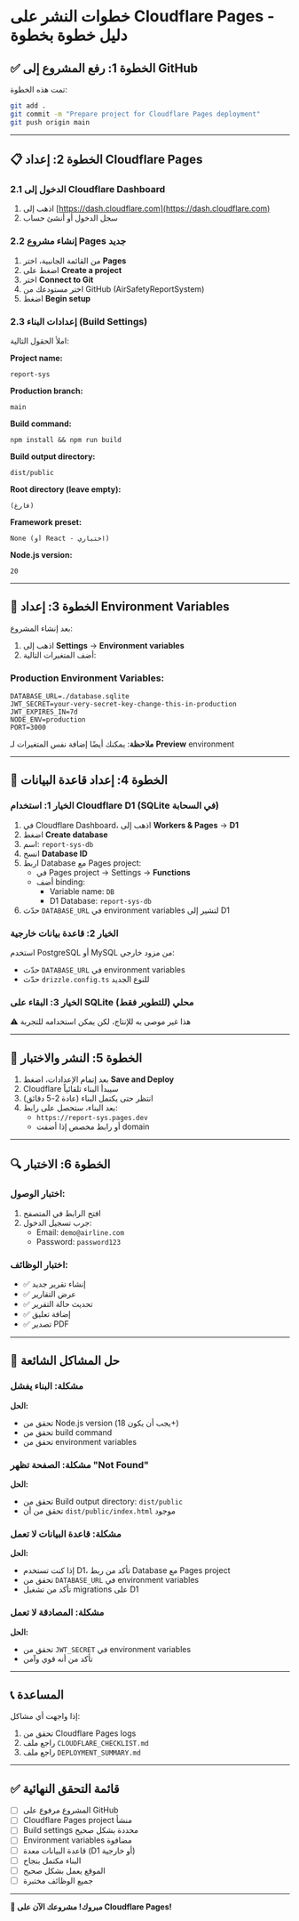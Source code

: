 # خطوات النشر على Cloudflare Pages - دليل خطوة بخطوة

## ✅ الخطوة 1: رفع المشروع إلى GitHub

تمت هذه الخطوة:
```bash
git add .
git commit -m "Prepare project for Cloudflare Pages deployment"
git push origin main
```

---

## 📋 الخطوة 2: إعداد Cloudflare Pages

### 2.1 الدخول إلى Cloudflare Dashboard
1. اذهب إلى [https://dash.cloudflare.com](https://dash.cloudflare.com)
2. سجل الدخول أو أنشئ حساب

### 2.2 إنشاء مشروع Pages جديد
1. من القائمة الجانبية، اختر **Pages**
2. اضغط على **Create a project**
3. اختر **Connect to Git**
4. اختر مستودعك من GitHub (AirSafetyReportSystem)
5. اضغط **Begin setup**

### 2.3 إعدادات البناء (Build Settings)
املأ الحقول التالية:

**Project name:**
```
report-sys
```

**Production branch:**
```
main
```

**Build command:**
```
npm install && npm run build
```

**Build output directory:**
```
dist/public
```

**Root directory (leave empty):**
```
(فارغ)
```

**Framework preset:**
```
None (أو React - اختياري)
```

**Node.js version:**
```
20
```

---

## 🔐 الخطوة 3: إعداد Environment Variables

بعد إنشاء المشروع:

1. اذهب إلى **Settings** → **Environment variables**
2. أضف المتغيرات التالية:

### Production Environment Variables:
```
DATABASE_URL=./database.sqlite
JWT_SECRET=your-very-secret-key-change-this-in-production
JWT_EXPIRES_IN=7d
NODE_ENV=production
PORT=3000
```

**ملاحظة**: يمكنك أيضًا إضافة نفس المتغيرات لـ **Preview** environment

---

## 💾 الخطوة 4: إعداد قاعدة البيانات

### الخيار 1: استخدام Cloudflare D1 (SQLite في السحابة)

1. في Cloudflare Dashboard، اذهب إلى **Workers & Pages** → **D1**
2. اضغط **Create database**
3. اسم: `report-sys-db`
4. انسخ **Database ID**
5. اربط Database مع Pages project:
   - في Pages project → Settings → **Functions**
   - أضف binding:
     - Variable name: `DB`
     - D1 Database: `report-sys-db`
6. حدّث `DATABASE_URL` في environment variables لتشير إلى D1

### الخيار 2: قاعدة بيانات خارجية

استخدم PostgreSQL أو MySQL من مزود خارجي:
- حدّث `DATABASE_URL` في environment variables
- حدّث `drizzle.config.ts` للنوع الجديد

### الخيار 3: البقاء على SQLite محلي (للتطوير فقط)

⚠️ هذا غير موصى به للإنتاج، لكن يمكن استخدامه للتجربة

---

## 🚀 الخطوة 5: النشر والاختبار

1. بعد إتمام الإعدادات، اضغط **Save and Deploy**
2. Cloudflare سيبدأ البناء تلقائياً
3. انتظر حتى يكتمل البناء (عادة 2-5 دقائق)
4. بعد البناء، ستحصل على رابط:
   - `https://report-sys.pages.dev`
   - أو رابط مخصص إذا أضفت domain

---

## 🔍 الخطوة 6: الاختبار

### اختبار الوصول:
1. افتح الرابط في المتصفح
2. جرب تسجيل الدخول:
   - Email: `demo@airline.com`
   - Password: `password123`

### اختبار الوظائف:
- ✅ إنشاء تقرير جديد
- ✅ عرض التقارير
- ✅ تحديث حالة التقرير
- ✅ إضافة تعليق
- ✅ تصدير PDF

---

## 🐛 حل المشاكل الشائعة

### مشكلة: البناء يفشل
**الحل:**
- تحقق من Node.js version (يجب أن يكون 18+)
- تحقق من build command
- تحقق من environment variables

### مشكلة: الصفحة تظهر "Not Found"
**الحل:**
- تحقق من Build output directory: `dist/public`
- تحقق من أن `dist/public/index.html` موجود

### مشكلة: قاعدة البيانات لا تعمل
**الحل:**
- إذا كنت تستخدم D1، تأكد من ربط Database مع Pages project
- تحقق من `DATABASE_URL` في environment variables
- تأكد من تشغيل migrations على D1

### مشكلة: المصادقة لا تعمل
**الحل:**
- تحقق من `JWT_SECRET` في environment variables
- تأكد من أنه قوي وآمن

---

## 📞 المساعدة

إذا واجهت أي مشاكل:
1. تحقق من Cloudflare Pages logs
2. راجع ملف `CLOUDFLARE_CHECKLIST.md`
3. راجع ملف `DEPLOYMENT_SUMMARY.md`

---

## ✅ قائمة التحقق النهائية

- [ ] المشروع مرفوع على GitHub
- [ ] Cloudflare Pages project منشأ
- [ ] Build settings محددة بشكل صحيح
- [ ] Environment variables مضافوة
- [ ] قاعدة البيانات معدة (D1 أو خارجية)
- [ ] البناء مكتمل بنجاح
- [ ] الموقع يعمل بشكل صحيح
- [ ] جميع الوظائف مختبرة

---

**🎉 مبروك! مشروعك الآن على Cloudflare Pages!**

